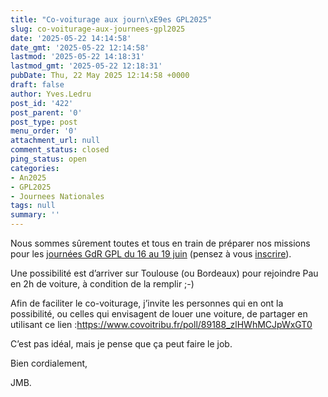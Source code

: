 ```yaml
---
title: "Co-voiturage aux journ\xE9es GPL2025"
slug: co-voiturage-aux-journees-gpl2025
date: '2025-05-22 14:14:58'
date_gmt: '2025-05-22 12:14:58'
lastmod: '2025-05-22 14:18:31'
lastmod_gmt: '2025-05-22 12:18:31'
pubDate: Thu, 22 May 2025 12:14:58 +0000
draft: false
author: Yves.Ledru
post_id: '422'
post_parent: '0'
post_type: post
menu_order: '0'
attachment_url: null
comment_status: closed
ping_status: open
categories:
- An2025
- GPL2025
- Journees Nationales
tags: null
summary: ''
---
```


Nous sommes sûrement toutes et tous en train de préparer nos missions pour les [journées GdR GPL du 16 au 19 juin](https://gdrgpl2025.sciencesconf.org/) (pensez à vous [inscrire](https://gdrgpl2025.sciencesconf.org/page/informations_inscription)).

Une possibilité est d’arriver sur Toulouse (ou Bordeaux) pour rejoindre Pau en 2h de voiture, à condition de la remplir ;-)

Afin de faciliter le co-voiturage, j’invite les personnes qui en ont la possibilité, ou celles qui envisagent de louer une voiture, de partager en utilisant ce lien :<https://www.covoitribu.fr/poll/89188_zlHWhMCJpWxGT0>

C’est pas idéal, mais je pense que ça peut faire le job.

Bien cordialement,

JMB.
